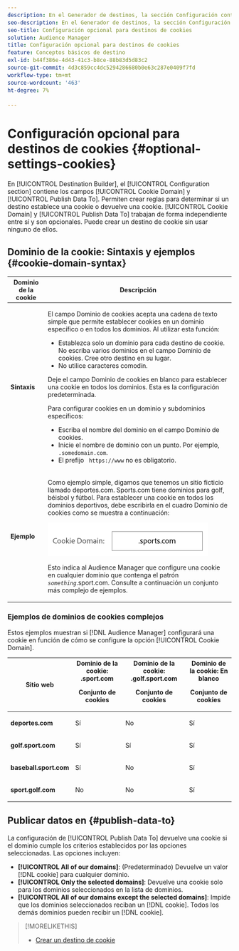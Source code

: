 ```yaml
---
description: En el Generador de destinos, la sección Configuración contiene los campos Dominio de cookies y Publicar datos en . Permiten crear reglas para determinar si un destino establece una cookie o devuelve una cookie. Dominio de cookies y Publicar datos Para trabajar de forma independiente entre sí y son opcionales. Puede crear un destino de cookie sin usar ninguno de ellos.
seo-description: En el Generador de destinos, la sección Configuración contiene los campos Dominio de cookies y Publicar datos en . Permiten crear reglas para determinar si un destino establece una cookie o devuelve una cookie. Dominio de cookies y Publicar datos Para trabajar de forma independiente entre sí y son opcionales. Puede crear un destino de cookie sin usar ninguno de ellos.
seo-title: Configuración opcional para destinos de cookies
solution: Audience Manager
title: Configuración opcional para destinos de cookies
feature: Conceptos básicos de destino
exl-id: b44f386e-4d43-41c3-b8ce-88b83d5d83c2
source-git-commit: 4d3c859cc4dc5294286680b0e63c287e0409f7fd
workflow-type: tm+mt
source-wordcount: '463'
ht-degree: 7%

---
```


# Configuración opcional para destinos de cookies {#optional-settings-cookies}

En [!UICONTROL Destination Builder], el [!UICONTROL Configuration section] contiene los campos [!UICONTROL Cookie Domain] y [!UICONTROL Publish Data To]. Permiten crear reglas para determinar si un destino establece una cookie o devuelve una cookie. [!UICONTROL Cookie Domain] y  [!UICONTROL Publish Data To] trabajan de forma independiente entre sí y son opcionales. Puede crear un destino de cookie sin usar ninguno de ellos.

## Dominio de la cookie: Sintaxis y ejemplos {#cookie-domain-syntax}

<!-- cookie-destination-options.xml -->

<table id="table_4F4F7562AFEE49F8917AAE5712B5CCE4"> 
 <thead> 
  <tr> 
   <th colname="col1" class="entry"> Dominio de la cookie </th> 
   <th colname="col2" class="entry"> Descripción </th> 
  </tr>
 </thead>
 <tbody> 
  <tr> 
   <td colname="col1"> <p><b>Sintaxis</b> </p> </td> 
   <td colname="col2"> <p>El campo <span class="wintitle"> Dominio de cookies</span> acepta una cadena de texto simple que permite establecer cookies en un dominio específico o en todos los dominios. Al utilizar esta función: </p> <p> 
     <ul id="ul_473CB59F2C0C4B358201BE5C8B27D73D"> 
      <li id="li_4E7F4691C1B54415963F7D5AA1558C9A">Establezca solo un dominio para cada destino de cookie. No escriba varios dominios en el campo <span class="wintitle"> Dominio de cookies</span>. Cree otro <span class="wintitle"> destino</span> en su lugar. </li> 
      <li id="li_AEBF5C5F3C264C5EA4A2A6063C3F377D">No utilice caracteres comodín. </li> 
     </ul> </p> <p> Deje el campo <span class="wintitle"> Dominio de cookies</span> en blanco para establecer una cookie en todos los dominios. Esta es la configuración predeterminada. </p> <p>Para configurar cookies en un dominio y subdominios específicos: </p> <p> 
     <ul id="ul_F25BC0D8C40641A2A5CA338E5C258435"> 
      <li id="li_E236D8DEE4F24F9BBA36074F7049C12C">Escriba el nombre del dominio en el campo <span class="wintitle"> Dominio de cookies</span>. </li> 
      <li id="li_0471C198EE344DE5963A3C2F70B9E78B">Inicie el nombre de dominio con un punto. Por ejemplo, <code> .somedomain.com</code>. </li> 
      <li id="li_73D06F2BEF45487280C2245E1F6B8ED0">El prefijo <code> https://www</code> no es obligatorio. </li> 
     </ul> </p> </td> 
  </tr> 
  <tr> 
   <td colname="col1"> <p><b>Ejemplo</b> </p> </td> 
   <td colname="col2"> <p>Como ejemplo simple, digamos que tenemos un sitio ficticio llamado deportes.com. Sports.com tiene dominios para golf, béisbol y fútbol. Para establecer una cookie en todos los dominios deportivos, debe escribirla en el cuadro <span class="wintitle"> Dominio de cookies</span> como se muestra a continuación: </p> <p> <img src="assets/sports-domain.png" id="image_8883477BB3B543648C97A441AD34C6DE" /> </p> <p>Esto indica al <span class="keyword"> Audience Manager</span> que configure una cookie en cualquier dominio que contenga el patrón <code><i>something</i></code>.sport.com. Consulte a continuación un conjunto más complejo de ejemplos. </p> </td> 
  </tr> 
 </tbody> 
</table>

### Ejemplos de dominios de cookies complejos

Estos ejemplos muestran si [!DNL Audience Manager] configurará una cookie en función de cómo se configure la opción [!UICONTROL Cookie Domain].

<table id="table_3A7B9479CDA6493FA8104D8D9841E914"> 
 <thead> 
  <tr> 
   <th colname="col1" class="entry"> Sitio web </th> 
   <th colname="col2" class="entry">Dominio de la cookie: .sport.com <p>Conjunto de cookies </p> </th> 
   <th colname="col3" class="entry">Dominio de la cookie: .golf.sport.com <p>Conjunto de cookies </p> </th> 
   <th colname="col4" class="entry">Dominio de la cookie: En blanco <p>Conjunto de cookies </p> </th> 
  </tr> 
 </thead>
 <tbody> 
  <tr> 
   <td colname="col1"> <p> <b>deportes.com</b> </p> </td> 
   <td colname="col2"> Sí </td> 
   <td colname="col3"> No </td> 
   <td colname="col4"> Sí </td> 
  </tr> 
  <tr> 
   <td colname="col1"> <p> <b>golf.sport.com</b> </p> </td> 
   <td colname="col2"> Sí </td> 
   <td colname="col3"> Sí </td> 
   <td colname="col4"> Sí </td> 
  </tr> 
  <tr> 
   <td colname="col1"> <p> <b>baseball.sport.com</b> </p> </td> 
   <td colname="col2"> Sí </td> 
   <td colname="col3"> No </td> 
   <td colname="col4"> Sí </td> 
  </tr> 
  <tr> 
   <td colname="col1"> <p> <b>sport.golf.com</b> </p> </td> 
   <td colname="col2"> No </td> 
   <td colname="col3"> No </td> 
   <td colname="col4"> Sí </td> 
  </tr> 
 </tbody> 
</table>

## Publicar datos en {#publish-data-to}

La configuración de [!UICONTROL Publish Data To] devuelve una cookie si el dominio cumple los criterios establecidos por las opciones seleccionadas. Las opciones incluyen:

* **[!UICONTROL All of our domains]**: (Predeterminado) Devuelve un valor  [!DNL cookie] para cualquier dominio.
* **[!UICONTROL Only the selected domains]**: Devuelve una cookie solo para los dominios seleccionados en la lista de dominios.
* **[!UICONTROL All of our domains except the selected domains]**: Impide que los dominios seleccionados reciban un  [!DNL cookie]. Todos los demás dominios pueden recibir un [!DNL cookie].

>[!MORELIKETHIS]
>
>* [Crear un destino de cookie](../../features/destinations/create-cookie-destination.md)

